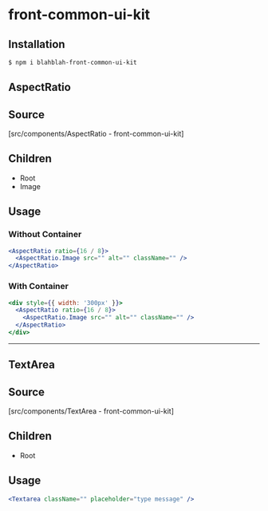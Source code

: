 # front-common-ui-kit

## Installation

```sh
$ npm i blahblah-front-common-ui-kit
```

## AspectRatio

## Source

[src/components/AspectRatio - front-common-ui-kit]

## Children

- Root
- Image

## Usage

### Without Container

```jsx
<AspectRatio ratio={16 / 8}>
  <AspectRatio.Image src="" alt="" className="" />
</AspectRatio>
```

### With Container

```jsx
<div style={{ width: '300px' }}>
  <AspectRatio ratio={16 / 8}>
    <AspectRatio.Image src="" alt="" className="" />
  </AspectRatio>
</div>
```

---

## TextArea

## Source

[src/components/TextArea - front-common-ui-kit]

## Children

- Root

## Usage

```jsx
<Textarea className="" placeholder="type message" />
```
